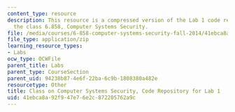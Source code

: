 ```yaml
---
content_type: resource
description: This resource is a compressed version of the Lab 1 code repository for
  the class 6.858, Computer Systems Security.
file: /media/courses/6-858-computer-systems-security-fall-2014/41ebca8a92f947e76e2c872205762a9c_MIT6_858F14_lab1.zip
file_type: application/zip
learning_resource_types:
- Labs
ocw_type: OCWFile
parent_title: Labs
parent_type: CourseSection
parent_uid: 94238b87-4e6f-22ba-6c9b-1808380a482e
resourcetype: Other
title: Class on Computer Systems Security, Code Repository for Lab 1
uid: 41ebca8a-92f9-47e7-6e2c-872205762a9c
---
```

